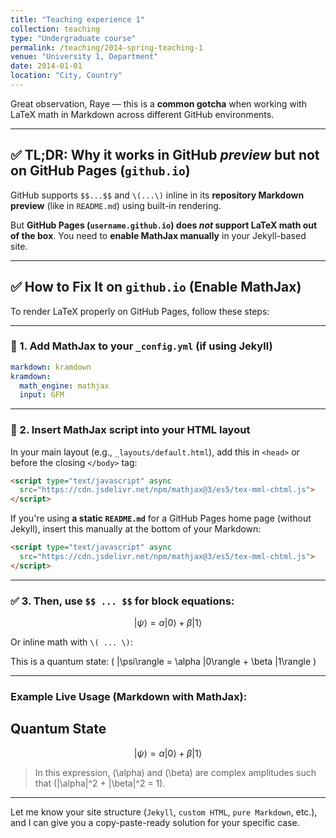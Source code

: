 ```yaml
---
title: "Teaching experience 1"
collection: teaching
type: "Undergraduate course"
permalink: /teaching/2014-spring-teaching-1
venue: "University 1, Department"
date: 2014-01-01
location: "City, Country"
---
```


Great observation, Raye — this is a **common gotcha** when working with LaTeX math in Markdown across different GitHub environments.

---

## ✅ TL;DR: Why it works in GitHub *preview* but not on GitHub Pages (`github.io`)

GitHub supports `$$...$$` and `\(...\)` inline in its **repository Markdown preview** (like in `README.md`) using built-in rendering.

But **GitHub Pages (`username.github.io`) does *not* support LaTeX math out of the box**. You need to **enable MathJax manually** in your Jekyll-based site.

---

## ✅ How to Fix It on `github.io` (Enable MathJax)

To render LaTeX properly on GitHub Pages, follow these steps:

---

### 🔧 1. Add MathJax to your `_config.yml` (if using Jekyll)

```yaml
markdown: kramdown
kramdown:
  math_engine: mathjax
  input: GFM
```

---

### 🔧 2. Insert MathJax script into your HTML layout

In your main layout (e.g., `_layouts/default.html`), add this in `<head>` or before the closing `</body>` tag:

```html
<script type="text/javascript" async
  src="https://cdn.jsdelivr.net/npm/mathjax@3/es5/tex-mml-chtml.js">
</script>
```

If you're using **a static `README.md`** for a GitHub Pages home page (without Jekyll), insert this manually at the bottom of your Markdown:

```html
<script type="text/javascript" async
  src="https://cdn.jsdelivr.net/npm/mathjax@3/es5/tex-mml-chtml.js">
</script>
```

---

### ✅ 3. Then, use `$$ ... $$` for block equations:


$$
|\psi\rangle = \alpha |0\rangle + \beta |1\rangle
$$


Or inline math with `\( ... \)`:


This is a quantum state: \( |\psi\rangle = \alpha |0\rangle + \beta |1\rangle \)


---

### Example Live Usage (Markdown with MathJax):


## Quantum State

$$
|\psi\rangle = \alpha |0\rangle + \beta |1\rangle
$$

> In this expression, \(\alpha\) and \(\beta\) are complex amplitudes such that \(|\alpha|^2 + |\beta|^2 = 1\).


---

Let me know your site structure (`Jekyll`, `custom HTML`, `pure Markdown`, etc.), and I can give you a copy-paste-ready solution for your specific case.

